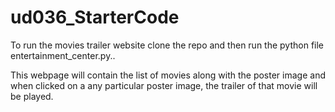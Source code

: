 # ud036_StarterCode
To run the movies trailer website clone the repo and then run the python file entertainment_center.py..

This webpage will contain the list of movies along with the poster image and when clicked on a any particular poster image,
the trailer of that movie will be played.

